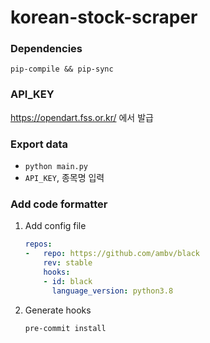 # korean-stock-scraper

### Dependencies
`pip-compile && pip-sync`

### API_KEY
https://opendart.fss.or.kr/ 에서 발급

### Export data
- `python main.py`
- `API_KEY`, 종목명 입력

### Add code formatter
1. Add config file

    ```yaml
    repos:
    -   repo: https://github.com/ambv/black
        rev: stable
        hooks:
        - id: black
          language_version: python3.8
    ```
2. Generate hooks

    `pre-commit install`

